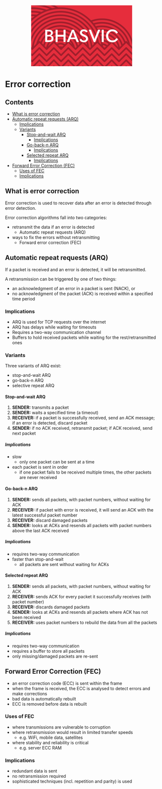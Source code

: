 <p align="center">
  <img src="https://github.com/davwheat-bhasvic/common-assets/blob/main/images/bhasvic/bhasvic-rect-hills-text-small.png?raw=true">
</p>

# Error correction <!-- omit in toc -->

## Contents <!-- omit in toc -->

- [What is error correction](#what-is-error-correction)
- [Automatic repeat requests (ARQ)](#automatic-repeat-requests-arq)
  - [Implications](#implications)
  - [Variants](#variants)
    - [Stop-and-wait ARQ](#stop-and-wait-arq)
      - [Implications](#implications-1)
    - [Go-back-n ARQ](#go-back-n-arq)
      - [Implications](#implications-2)
    - [Selected repeat ARQ](#selected-repeat-arq)
      - [Implications](#implications-3)
- [Forward Error Correction (FEC)](#forward-error-correction-fec)
  - [Uses of FEC](#uses-of-fec)
  - [Implications](#implications-4)

## What is error correction

Error correction is used to recover data after an error is detected through error detection.

Error correction algorithms fall into two categories:

- retransmit the data if an error is detected
  - Automatic repeat requests (ARQ)
- ways to fix the errors without retransmitting
  - Forward error correction (FEC)

## Automatic repeat requests (ARQ)

If a packet is received and an error is detected, it will be retransmitted.

A retransmission can be triggered by one of two things:

- an acknowledgment of an error in a packet is sent (NACK), or
- no acknowledgment of the packet (ACK) is received within a specified time period

### Implications

- ARQ is used for TCP requests over the internet
- ARQ has delays while waiting for timeouts
- Requires a two-way communication channel
- Buffers to hold received packets while waiting for the rest/retransmitted ones

### Variants

Three variants of ARQ exist:

- stop-and-wait ARQ
- go-back-n ARQ
- selective repeat ARQ

#### Stop-and-wait ARQ

1. **SENDER:** transmits a packet
2. **SENDER:** waits a specified time (a timeout)
3. **RECEIVER:** if a packet is successfully received, send an ACK message; if an error is detected, discard packet
4. **SENDER:** if no ACK received, retransmit packet; if ACK received, send next packet

##### Implications

- slow
  - only one packet can be sent at a time
- each packet is sent in order
  - if one packet fails to be received multiple times, the other packets are never received

#### Go-back-n ARQ

1. **SENDER:** sends all packets, with packet numbers, without waiting for ACK
2. **RECEIVER:** if packet with error is received, it will send an ACK with the latest successful packet number
3. **RECEIVER:** discard damaged packets
4. **SENDER:** looks at ACKs and resends all packets with packet numbers above the last ACK received

##### Implications

- requires two-way communication
- faster than stop-and-wait
  - all packets are sent without waiting for ACKs

#### Selected repeat ARQ

1. **SENDER:** sends all packets, with packet numbers, without waiting for ACK
2. **RECEIVER:** sends ACK for every packet it successfully receives (with packet number)
3. **RECEIVER:** discards damaged packets
4. **SENDER:** looks at ACKs and resends all packets where ACK has not been received
5. **RECEIVER:** uses packet numbers to rebuild the data from all the packets

##### Implications

- requires two-way communication
- requires a buffer to store all packets
- only missing/damaged packets are re-sent

## Forward Error Correction (FEC)

- an error correction code (ECC) is sent within the frame
- when the frame is received, the ECC is analysed to detect errors and make corrections
- bad data is automatically rebuilt
- ECC is removed before data is rebuilt

### Uses of FEC

- where transmissions are vulnerable to corruption
- where retransmission would result in limited transfer speeds
  - e.g. WiFi, mobile data, satellites
- where stability and reliability is critical
  - e.g. server ECC RAM

### Implications

- redundant data is sent
- no retransmission required
- sophisticated techniques (incl. repetition and parity) is used
